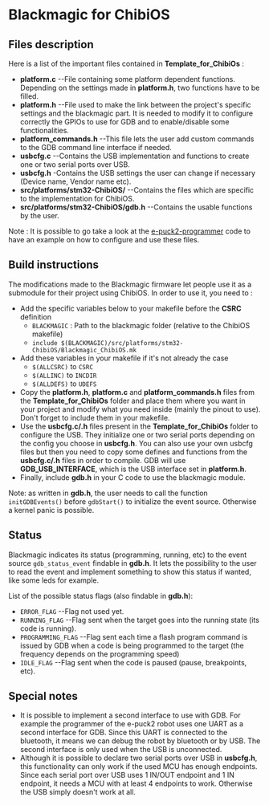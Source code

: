 Blackmagic for ChibiOS
======================

Files description
-----------------
Here is a list of the important files contained in **Template_for_ChibiOs** :

- **platform.c** --File containing some platform dependent functions. Depending on the settings made in **platform.h**, two functions have to be filled.
- **platform.h** --File used to make the link between the project's specific settings and the blackmagic part. It is needed to modify it to configure correctly the GPIOs to use for GDB and to enable/disable some functionalities.
- **platform_commands.h** --This file lets the user add custom commands to the GDB command line interface if needed.
- **usbcfg.c** --Contains the USB implementation and functions to create one or two serial ports over USB.
- **usbcfg.h** -Contains the USB settings the user can change if necessary (Device name, Vendor name etc).
- **src/platforms/stm32-ChibiOS/** --Contains the files which are specific to the implementation for ChibiOS. 
- **src/platforms/stm32-ChibiOS/gdb.h** --Contains the usable functions by the user. 

Note : It is possible to go take a look at the [e-puck2-programmer](https://github.com/e-puck2/e-puck2-programmer) code to have an example on how to configure and use these files.

Build instructions
------------------
The modifications made to the Blackmagic firmware let people use it as a submodule for their project using ChibiOS.
In order to use it, you need to :

- Add the specific variables below to your makefile before the **CSRC** definition
  - ``BLACKMAGIC`` : Path to the blackmagic folder (relative to the ChibiOS makefile)
  - ``include $(BLACKMAGIC)/src/platforms/stm32-ChibiOS/Blackmagic_ChibiOS.mk``
- Add these variables in your makefile if it's not already the case
	-	``$(ALLCSRC)`` 	to 	``CSRC``
	-	``$(ALLINC)`` 	to 	``INCDIR``
	-	``$(ALLDEFS)`` 	to 	``UDEFS``
- Copy the **platform.h**, **platform.c** and **platform_commands.h** files from the **Template_for_ChibiOs** folder and place them where you want in your project and modify what you need inside (mainly the pinout to use). Don't forget to include them in your makefile. 
- Use the **usbcfg.c/.h** files present in the **Template_for_ChibiOs** folder to configure the USB. They initialize one or two serial ports depending on the config you choose in **usbcfg.h**. You can also use your own usbcfg files but then you need to copy some defines and functions from the **usbcfg.c/.h** files in order to compile. GDB will use **GDB_USB_INTERFACE**, which is the USB interface set in **platform.h**.
- Finally, include **gdb.h** in your C code to use the blackmagic module.

Note: as written in **gdb.h**, the user needs to call the function ``initGDBEvents()`` before ``gdbStart()`` to initialize the event source. Otherwise a kernel panic is possible.

Status
------
Blackmagic indicates its status (programming, running, etc) to the event source ``gdb_status_event`` findable in **gdb.h**. 
It lets the possibility to the user to read the event and implement something to show this status if wanted, like some leds for example.

List of the possible status flags (also findable in **gdb.h**):
- ``ERROR_FLAG`` --Flag not used yet.
- ``RUNNING_FLAG`` --Flag sent when the target goes into the running state (its code is running).
- ``PROGRAMMING_FLAG`` --Flag sent each time a flash program command is issued by GDB when a code is being programmed to the target (the frequency depends on the programming speed)
- ``IDLE_FLAG``  --Flag sent when the code is paused (pause, breakpoints, etc).

Special notes
-------------
- It is possible to implement a second interface to use with GDB. For example the programmer of the e-puck2 robot uses one UART as a second interface for GDB. Since this UART is connected to the bluetooth, it means we can debug the robot by bluetooth or by USB. The second interface is only used when the USB is unconnected.
- Although it is possible to declare two serial ports over USB in **usbcfg.h**, this functionality can only work if the used MCU has enough endpoints. Since each serial port over USB uses 1 IN/OUT endpoint and 1 IN endpoint, it needs a MCU with at least 4 endpoints to work. Otherwise the USB simply doesn't work at all.